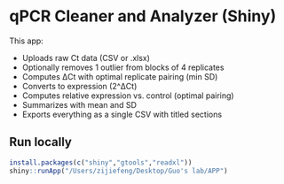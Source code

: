 # qPCR Cleaner and Analyzer (Shiny)

This app:
- Uploads raw Ct data (CSV or .xlsx)
- Optionally removes 1 outlier from blocks of 4 replicates
- Computes ΔCt with optimal replicate pairing (min SD)
- Converts to expression (2^ΔCt)
- Computes relative expression vs. control (optimal pairing)
- Summarizes with mean and SD
- Exports everything as a single CSV with titled sections

## Run locally
```r
install.packages(c("shiny","gtools","readxl"))
shiny::runApp("/Users/zijiefeng/Desktop/Guo's lab/APP")
